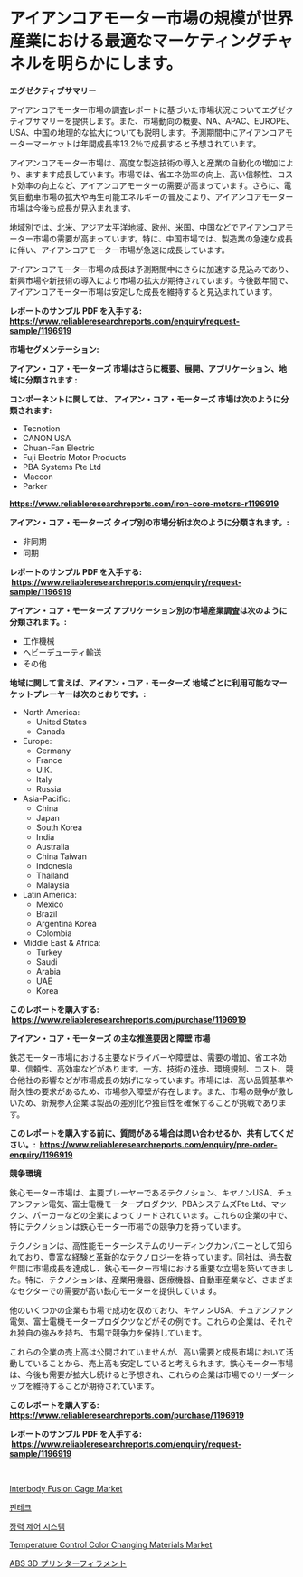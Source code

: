 <p><h1>アイアンコアモーター市場の規模が世界産業における最適なマーケティングチャネルを明らかにします。</h1></p><p><strong>エグゼクティブサマリー</strong></p>
<p><p>アイアンコアモーター市場の調査レポートに基づいた市場状況についてエグゼクティブサマリーを提供します。また、市場動向の概要、NA、APAC、EUROPE、USA、中国の地理的な拡大についても説明します。予測期間中にアイアンコアモーターマーケットは年間成長率13.2％で成長すると予想されています。</p><p>アイアンコアモーター市場は、高度な製造技術の導入と産業の自動化の増加により、ますます成長しています。市場では、省エネ効率の向上、高い信頼性、コスト効率の向上など、アイアンコアモーターの需要が高まっています。さらに、電気自動車市場の拡大や再生可能エネルギーの普及により、アイアンコアモーター市場は今後も成長が見込まれます。</p><p>地域別では、北米、アジア太平洋地域、欧州、米国、中国などでアイアンコアモーター市場の需要が高まっています。特に、中国市場では、製造業の急速な成長に伴い、アイアンコアモーター市場が急速に成長しています。</p><p>アイアンコアモーター市場の成長は予測期間中にさらに加速する見込みであり、新興市場や新技術の導入により市場の拡大が期待されています。今後数年間で、アイアンコアモーター市場は安定した成長を維持すると見込まれています。</p></p>
<p><strong>レポートのサンプル PDF を入手する: <a href="https://www.reliableresearchreports.com/enquiry/request-sample/1196919">https://www.reliableresearchreports.com/enquiry/request-sample/1196919</a></strong></p>
<p><strong>市場セグメンテーション:</strong></p>
<p><strong> アイアン・コア・モーターズ 市場はさらに概要、展開、アプリケーション、地域に分類されます :</strong></p>
<p><strong>コンポーネントに関しては、 アイアン・コア・モーターズ 市場は次のように分類されます: &nbsp;</strong></p>
<p><ul><li>Tecnotion</li><li>CANON USA</li><li>Chuan-Fan Electric</li><li>Fuji Electric Motor Products‎</li><li>PBA Systems Pte Ltd</li><li>Maccon</li><li>Parker</li></ul></p>
<p><strong><a href="https://www.reliableresearchreports.com/iron-core-motors-r1196919">https://www.reliableresearchreports.com/iron-core-motors-r1196919</a></strong></p>
<p><strong> アイアン・コア・モーターズ タイプ別の市場分析は次のように分類されます。:</strong></p>
<p><ul><li>非同期</li><li>同期</li></ul></p>
<p><strong>レポートのサンプル PDF を入手する: &nbsp;<a href="https://www.reliableresearchreports.com/enquiry/request-sample/1196919">https://www.reliableresearchreports.com/enquiry/request-sample/1196919</a></strong></p>
<p><strong> アイアン・コア・モーターズ アプリケーション別の市場産業調査は次のように分類されます。:</strong></p>
<p><ul><li>工作機械</li><li>ヘビーデューティ輸送</li><li>その他</li></ul></p>
<p><strong>地域に関して言えば、アイアン・コア・モーターズ 地域ごとに利用可能なマーケットプレーヤーは次のとおりです。:</strong></p>
<p><ul>
    <li>
        North America:
        <ul>
            <li>United States</li>
            <li>Canada</li>
        </ul>
    </li>
    <li>
        Europe:
        <ul>
            <li>Germany</li>
            <li>France</li>
            <li>U.K.</li>
            <li>Italy</li>
            <li>Russia</li>
        </ul>
    </li>
    <li>
        Asia-Pacific:
        <ul>
            <li>China</li>
            <li>Japan</li>
            <li>South Korea</li>
            <li>India</li>
            <li>Australia</li>
            <li>China Taiwan</li>
            <li>Indonesia</li>
            <li>Thailand</li>
            <li>Malaysia</li>
        </ul>
    </li>
    <li>
        Latin America:
        <ul>
            <li>Mexico</li>
            <li>Brazil</li>
            <li>Argentina Korea</li>
            <li>Colombia</li>
        </ul>
    </li>
    <li>
        Middle East & Africa:
        <ul>
            <li>Turkey</li>
            <li>Saudi</li>
            <li>Arabia</li>
            <li>UAE</li>
            <li>Korea</li>
        </ul>
    </li>
    </ul></p>
<p><strong>このレポートを購入する: &nbsp;<a href="https://www.reliableresearchreports.com/purchase/1196919">https://www.reliableresearchreports.com/purchase/1196919</a></strong></p>
<p><strong>アイアン・コア・モーターズ の主な推進要因と障壁 市場</strong></p>
<p><p>鉄芯モーター市場における主要なドライバーや障壁は、需要の増加、省エネ効果、信頼性、高効率などがあります。一方、技術の進歩、環境規制、コスト、競合他社の影響などが市場成長の妨げになっています。市場には、高い品質基準や耐久性の要求があるため、市場参入障壁が存在します。また、市場の競争が激しいため、新規参入企業は製品の差別化や独自性を確保することが挑戦であります。</p></p>
<p><strong>このレポートを購入する前に、質問がある場合は問い合わせるか、共有してください。:&nbsp; <a href="https://www.reliableresearchreports.com/enquiry/pre-order-enquiry/1196919">https://www.reliableresearchreports.com/enquiry/pre-order-enquiry/1196919</a></strong></p>
<p><strong>競争環境</strong></p>
<p><p>鉄心モーター市場は、主要プレーヤーであるテクノション、キヤノンUSA、チュアンファン電気、富士電機モータープロダクツ、PBAシステムズPte Ltd、マックン、パーカーなどの企業によってリードされています。これらの企業の中で、特にテクノションは鉄心モーター市場での競争力を持っています。</p><p>テクノションは、高性能モーターシステムのリーディングカンパニーとして知られており、豊富な経験と革新的なテクノロジーを持っています。同社は、過去数年間に市場成長を達成し、鉄心モーター市場における重要な立場を築いてきました。特に、テクノションは、産業用機器、医療機器、自動車産業など、さまざまなセクターでの需要が高い鉄心モーターを提供しています。</p><p>他のいくつかの企業も市場で成功を収めており、キヤノンUSA、チュアンファン電気、富士電機モータープロダクツなどがその例です。これらの企業は、それぞれ独自の強みを持ち、市場で競争力を保持しています。</p><p>これらの企業の売上高は公開されていませんが、高い需要と成長市場において活動していることから、売上高も安定していると考えられます。鉄心モーター市場は、今後も需要が拡大し続けると予想され、これらの企業は市場でのリーダーシップを維持することが期待されています。</p></p>
<p><strong>このレポートを購入する: &nbsp; <a href="https://www.reliableresearchreports.com/purchase/1196919">https://www.reliableresearchreports.com/purchase/1196919</a></strong></p>
<p><strong>レポートのサンプル PDF を入手する: &nbsp;<a href="https://www.reliableresearchreports.com/enquiry/request-sample/1196919">https://www.reliableresearchreports.com/enquiry/request-sample/1196919</a></strong><strong></strong></p>
<p>&nbsp;</p>
<p><p><a href="https://github.com/Sherrillcrooksxa8i18ucf2m/Market-Research-Report-List-2/blob/main/interbody-fusion-cage-market.md">Interbody Fusion Cage Market</a></p><p><a href="https://github.com/RichardLueilwitz787/Market-Research-Report-List-1/blob/main/195115520852.md">핀테크</a></p><p><a href="https://medium.com/@twix678568/%EA%B8%B4%EC%9E%A5-%EC%A0%9C%EC%96%B4-%EC%8B%9C%EC%8A%A4%ED%85%9C-%EC%8B%9C%EC%9E%A5-%EA%B7%9C%EB%AA%A8%EB%8A%94-%EA%B8%80%EB%A1%9C%EB%B2%8C-%EC%82%B0%EC%97%85%EC%97%90%EC%84%9C-%EC%B5%9C%EC%A0%81%EC%9D%98-%EB%A7%88%EC%BC%80%ED%8C%85-%EC%B1%84%EB%84%90%EC%9D%84-%EB%B3%B4%EC%97%AC%EC%A4%8D%EB%8B%88%EB%8B%A4-a986167d4fa9">장력 제어 시스템</a></p><p><a href="https://www.linkedin.com/pulse/temperature-control-color-changing-materials-market-research-5y9df?trackingId=uqJcjKacSN8ThPOBPt9Sxw%3D%3D">Temperature Control Color Changing Materials Market</a></p><p><a href="https://medium.com/@nic.neale/abs-3d%E3%83%97%E3%83%AA%E3%83%B3%E3%82%BF%E3%83%BC%E3%83%95%E3%82%A3%E3%83%A9%E3%83%A1%E3%83%B3%E3%83%88%E5%B8%82%E5%A0%B4-%E3%82%BF%E3%82%A4%E3%83%97-%E3%82%A2%E3%83%97%E3%83%AA%E3%82%B1%E3%83%BC%E3%82%B7%E3%83%A7%E3%83%B3-%E5%9C%B0%E7%90%86%E3%81%AB%E3%82%88%E3%82%8B%E5%8C%85%E6%8B%AC%E7%9A%84%E3%81%AA%E8%A9%95%E4%BE%A1-d6d8ad57f0a0">ABS 3D プリンターフィラメント</a></p></p>